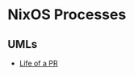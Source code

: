 # NixOS Processes

## UMLs

* [Life of a PR](https://planttext.com/?text=VPJVRzCm4CVVyrUSr9VsOThArgtBK1aK14WKgfM9vqjoIKrTEzXEVqZvupaxQKiAx26HVRexV-wRh_De7HfNhILy5JjjuGA-Y9n0vu1GLbA2eLyLMHT5JZX9FklRueMikfSDASs7zQTzPh3c_StLtJYzgZyAjwmI7oWCxUiP2kNu8UD3swLmL4-rSaOabTCSZBhRW1a1z5vTZs-lR-D5bQo50qLRc3y15jpAEbYZTMGWCQZIvKF4-OPAGb_OMG8acAwsQ3A8dyiC7K6grzomRmUJDkD8t6pZxqOK1JUVVZvcT0XFHm2FmrBrtrL2PY0iyCIatWpyilywrLARk9UFHyER-udI0r3QdUBDV9CzsK5qZXt_G9uvrmQmB8tUeBGFKNUQkVOoaBLOyFTHC4Cct06Nl1SsrPMnDFa7gcyiL05EQv1Q5IsifsZmc3EKTJvSO9hXYhZRHj2swVotB2-BtIMPBb4LP0-Eekm_A6SW8eV-_Ab9vKSe5aTa0t1BKe6X5JoUIct9Xzat3UzAICaBaXptjKsbZwXCv7zuxcqGtHS6QvqHzCRtepiQnJCoHPFZJSFJh6muBZsfqfItDuIp5jxSh3qamJ7Ur3zr0ahiobLXBvsfrEgoOeDZ8YdqRQoLaH4RT48h6rfw4JumVXLYvyxpLclbi4wNnm5zl-TIQipQynb6v9Wwwv5IJ1dUajcG2KStytLk6ijzWBquO1ul8HyIFVAB_p7HRm00)
